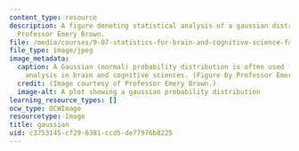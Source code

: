 ```yaml
---
content_type: resource
description: A figure denoting statistical analysis of a gaussian distribution by
  Professor Emery Brown.
file: /media/courses/9-07-statistics-for-brain-and-cognitive-science-fall-2016/c3753145cf296381ccd5de77976b8225_9-07f16.jpeg
file_type: image/jpeg
image_metadata:
  caption: A Gaussian (normal) probability distribution is often used for statistical
    analysis in brain and cognitive sciences. (Figure by Professor Emery Brown)
  credit: (Image courtesy of Professor Emery Brown.)
  image-alt: A plot showing a gaussian probability distribution
learning_resource_types: []
ocw_type: OCWImage
resourcetype: Image
title: gaussian
uid: c3753145-cf29-6381-ccd5-de77976b8225
---
```

